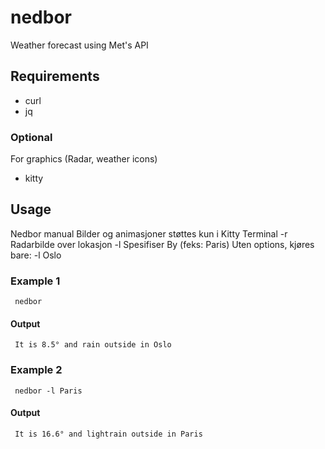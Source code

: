 # nedbor
Weather forecast using Met's API

## Requirements
* curl
* jq
### Optional
For graphics (Radar, weather icons)
* kitty

## Usage

Nedbor manual
 Bilder og animasjoner støttes kun i Kitty Terminal
 -r Radarbilde over lokasjon
 -l Spesifiser By (feks: Paris)
 Uten options, kjøres bare: -l Oslo

### Example 1
<code> nedbor </code>
#### Output 
<code> It is 8.5° and rain outside in Oslo </code>

### Example 2
<code> nedbor -l Paris </code>
#### Output
<code> It is 16.6° and lightrain outside in Paris </code>

